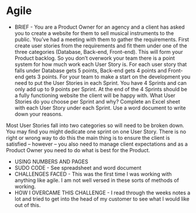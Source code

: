 # Agile
- BRIEF - You are a Product Owner for an agency and a client has asked you to create a website for them to sell musical instruments to the public. You’ve had a meeting with them to gather the requirements. First create user stories from the requirements and fit them under one of the three
categories (Database, Back-end, Front-end). This will form your Product backlog. So you don’t overwork your team there is a point system for how much work each User Story is. For each user story that falls under Database gets 5 points, Back-end gets 4 points and Front-end gets 3 points.
For your team to make a start on the development you need to put the User Stories in each Sprint. You have 4 Sprints and can only add up to 9 points per Sprint. At the end of the 4 Sprints should be a fully functioning website the client will be happy with.
What User Stories do you choose per Sprint and why?
Complete an Excel sheet with each User Story under each Sprint. Use a word document to write down your reasons.
 
 
Most User Stories fall into two categories so will need to be broken down. You may find you might dedicate one sprint on one User Story. There is no right or wrong way to do this the main thing is to ensure the client is satisfied – however – you also need to manage client expectations and as a Product Owner you need to do what is best for the Product.
- USING NUMBERS AND PAGES
- SUDO CODE - See spreadsheet and word document
- CHALLENGES FACED - This was the first time I was working with anything like agile. I am not well versed in these sorts of methods of working.
- HOW I OVERCAME THIS CHALLENGE - I read through the weeks notes a lot and tried to get into the head of my customer to see what I would like out of this.
